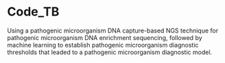 # Code_TB
Using a pathogenic microorganism DNA capture-based NGS technique for pathogenic microorganism DNA enrichment sequencing, followed by machine learning to establish pathogenic microorganism diagnostic thresholds that leaded to a pathogenic microorganism diagnostic model. 
